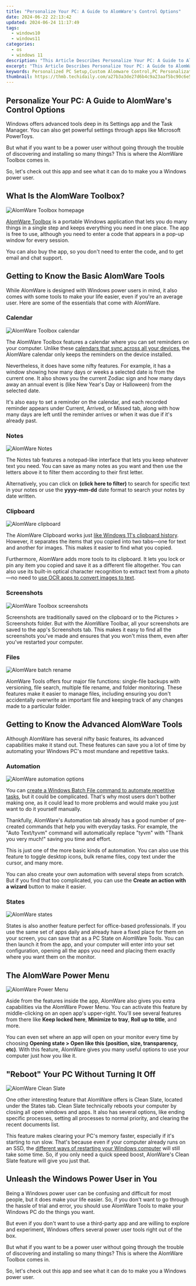 ```yaml
---
title: "Personalize Your PC: A Guide to AlomWare's Control Options"
date: 2024-06-22 22:13:42
updated: 2024-06-24 11:17:49
tags:
  - windows10
  - windows11
categories:
  - os
  - windows 11
description: "This Article Describes Personalize Your PC: A Guide to AlomWare's Control Options"
excerpt: "This Article Describes Personalize Your PC: A Guide to AlomWare's Control Options"
keywords: Personalized PC Setup,Custom Alomware Control,PC Personalization Guide,Alomware Usage Tips,PC AIO User Interface,Alomware Control Options,Tailored PC Management
thumbnail: https://thmb.techidaily.com/a27b3a3de27d6b4c9a23aaf5bc90c6e51b30c3f5343bae186756d50b06815cf1.jpg
---
```


## Personalize Your PC: A Guide to AlomWare's Control Options

 Windows offers advanced tools deep in its Settings app and the Task Manager. You can also get powerful settings through apps like Microsoft PowerToys.

 But what if you want to be a power user without going through the trouble of discovering and installing so many things? This is where the AlomWare Toolbox comes in.

 So, let's check out this app and see what it can do to make you a Windows power user.

## What Is the AlomWare Toolbox?

![AlomWare Toolbox homepage](https://static1.makeuseofimages.com/wordpress/wp-content/uploads/2023/08/alomware-toolbox-homepage.jpg)

[AlomWare Toolbox](https://www.alomware.com/index.html) is a portable Windows application that lets you do many things in a single step and keeps everything you need in one place. The app is free to use, although you need to enter a code that appears in a pop-up window for every session.

 You can also buy the app, so you don't need to enter the code, and to get email and chat support.

## Getting to Know the Basic AlomWare Tools

 While AlomWare is designed with Windows power users in mind, it also comes with some tools to make your life easier, even if you're an average user. Here are some of the essentials that come with AlomWare.

### Calendar

![AlomWare Toolbox calendar](https://static1.makeuseofimages.com/wordpress/wp-content/uploads/2023/08/alomware-toolbox-calendar.jpg)

 The AlomWare Toolbox features a calendar where you can set reminders on your computer. Unlike these [calendars that sync across all your devices](https://www.makeuseof.com/best-calendar-apps-sync-all-devices/), the AlomWare calendar only keeps the reminders on the device installed.

 Nevertheless, it does have some nifty features. For example, it has a window showing how many days or weeks a selected date is from the current one. It also shows you the current Zodiac sign and how many days away an annual event is (like New Year's Day or Halloween) from the selected date.

 It's also easy to set a reminder on the calendar, and each recorded reminder appears under Current, Arrived, or Missed tab, along with how many days are left until the reminder arrives or when it was due if it's already past.

### Notes

![AlomWare Notes](https://static1.makeuseofimages.com/wordpress/wp-content/uploads/2023/08/alomware-notes.jpg)

 The Notes tab features a notepad-like interface that lets you keep whatever text you need. You can save as many notes as you want and then use the letters above it to filter them according to their first letter.

 Alternatively, you can click on **(click here to filter)** to search for specific text in your notes or use the **yyyy-mm-dd** date format to search your notes by date written.

### Clipboard

![AlomWare clipboard](https://static1.makeuseofimages.com/wordpress/wp-content/uploads/2023/08/alomware-clipboard.jpg)

 The AlomWare Clipboard works just [like Windows 11's clipboard history](https://www.makeuseof.com/windows-11-turn-on-clipboard-history/). However, it separates the items that you copied into two tabs—one for text and another for images. This makes it easier to find what you copied.

 Furthermore, AlomWare adds more tools to its clipboard. It lets you lock or pin any item you copied and save it as a different file altogether. You can also use its built-in optical character recognition to extract text from a photo—no need to [use OCR apps to convert images to text](https://www.makeuseof.com/tag/top-5-free-ocr-software-tools-to-convert-your-images-into-text-nb/).

### Screenshots

![AlomWare Toolbox screenshots](https://static1.makeuseofimages.com/wordpress/wp-content/uploads/2023/08/alomware-toolbox-screenshots.jpg)

 Screenshots are traditionally saved on the clipboard or to the Pictures > Screenshots folder. But with the AlomWare Toolbar, all your screenshots are saved to the app's Screenshots tab. This makes it easy to find all the screenshots you've made and ensures that you won't miss them, even after you've restarted your computer.

### Files

![AlomWare batch rename](https://static1.makeuseofimages.com/wordpress/wp-content/uploads/2023/08/alomware-batch-rename.jpg)

 AlomWare Tools offers four major file functions: single-file backups with versioning, file search, multiple file rename, and folder monitoring. These features make it easier to manage files, including ensuring you don't accidentally overwrite an important file and keeping track of any changes made to a particular folder.

## Getting to Know the Advanced AlomWare Tools

 Although AlomWare has several nifty basic features, its advanced capabilities make it stand out. These features can save you a lot of time by automating your Windows PC's most mundane and repetitive tasks.

### Automation

![AlomWare automation options](https://static1.makeuseofimages.com/wordpress/wp-content/uploads/2023/08/alomware-automation-options.jpg)

 You can [create a Windows Batch File command to automate repetitive tasks](https://www.makeuseof.com/tag/use-windows-batch-file-commands-automate-repetitive-tasks/), but it could be complicated. That's why most users don't bother making one, as it could lead to more problems and would make you just want to do it yourself manually.

 Thankfully, AlomWare's Automation tab already has a good number of pre-created commands that help you with everyday tasks. For example, the "Auto Text/tyvm" command will automatically replace "tyvm" with "Thank you very much!" saving you time and effort.

 This is just one of the more basic kinds of automation. You can also use this feature to toggle desktop icons, bulk rename files, copy text under the cursor, and many more.

 You can also create your own automation with several steps from scratch. But if you find that too complicated, you can use the **Create an action with a wizard** button to make it easier.

### States

![AlomWare states](https://static1.makeuseofimages.com/wordpress/wp-content/uploads/2023/08/alomware-states.jpg)

 States is also another feature perfect for office-based professionals. If you use the same set of apps daily and already have a fixed place for them on your screen, you can save that as a PC State on AlomWare Tools. You can then launch it from the app, and your computer will enter into your set configuration, opening all the apps you need and placing them exactly where you want them on the monitor.

## The AlomWare Power Menu

![AlomWare Power Menu](https://static1.makeuseofimages.com/wordpress/wp-content/uploads/2023/08/alomware-power-menu.jpg)

 Aside from the features inside the app, AlomWare also gives you extra capabilities via the AlomWare Power Menu. You can activate this feature by middle-clicking on an open app's upper-right. You'll see several features from there like **Keep locked here**, **Minimize to tray**, **Roll up to title**, and more.

 You can even set where an app will open on your monitor every time by choosing **Opening state > Open like this (position, size, transparency, etc)**. With this feature, AlomWare gives you many useful options to use your computer just how you like it.

## "Reboot" Your PC Without Turning It Off

![AlomWare Clean Slate](https://static1.makeuseofimages.com/wordpress/wp-content/uploads/2023/08/alomware-clean-slate.jpg)

 One other interesting feature that AlomWare offers is Clean Slate, located under the States tab. Clean Slate technically reboots your computer by closing all open windows and apps. It also has several options, like ending specific processes, setting all processes to normal priority, and clearing the recent documents list.

 This feature makes clearing your PC's memory faster, especially if it's starting to run slow. That's because even if your computer already runs on an SSD, the [different ways of restarting your Windows computer](https://www.makeuseof.com/windows-restart-methods/) will still take some time. So, if you only need a quick speed boost, AlonWare's Clean Slate feature will give you just that.

## Unleash the Windows Power User in You

 Being a Windows power user can be confusing and difficult for most people, but it does make your life easier. So, if you don't want to go through the hassle of trial and error, you should use AlomWare Tools to make your Windows PC do the things you want.

 But even if you don't want to use a third-party app and are willing to explore and experiment, Windows offers several power user tools right out of the box.

 But what if you want to be a power user without going through the trouble of discovering and installing so many things? This is where the AlomWare Toolbox comes in.

 So, let's check out this app and see what it can do to make you a Windows power user.
